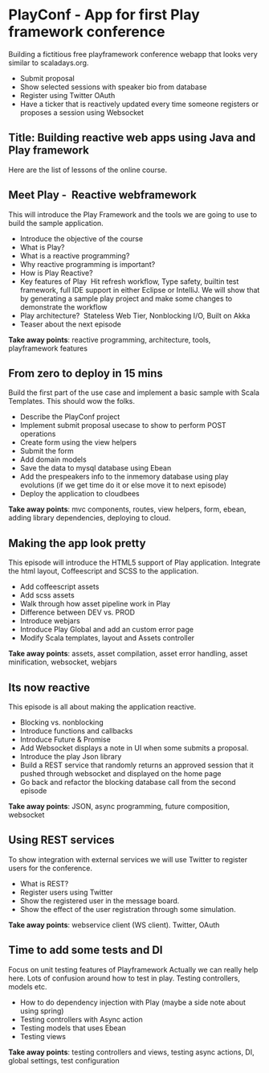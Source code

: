 # PlayConf - App for first Play framework conference

Building a fictitious free playframework conference webapp that looks very similar to scaladays.org.
* Submit proposal
* Show selected sessions with speaker bio from database
* Register using Twitter OAuth
* Have a ticker that is reactively updated every time someone registers or proposes a session using Websocket


## Title: Building reactive web apps using Java and Play framework

Here are the list of lessons of the online course.

## Meet Play - ­ Reactive webframework 

This will introduce the Play Framework and the tools we are going to use to build the sample application.

* Introduce the objective of the course
* What is Play?
* What is a reactive programming?
* Why reactive programming is important?
* How is Play Reactive?
* Key features of Play ­ Hit refresh workflow, Type safety, built­in test framework, full IDE support in either Eclipse or IntelliJ. We will show that by generating a sample play project and make some changes to demonstrate the workflow
* Play architecture? ­ Stateless Web Tier, Non­blocking I/O, Built on Akka
* Teaser about the next episode

__Take away points__: reactive programming, architecture, tools, playframework features

## From zero to deploy in 15 mins
 
Build the first part of the use case and implement a basic sample with Scala Templates. This should wow the folks.

* Describe the PlayConf project
* Implement submit proposal usecase to show to perform POST operations
* Create form using the view helpers
* Submit the form
* Add domain models
* Save the data to mysql database using Ebean
* Add the pre­speakers info to the in­memory database using play evolutions (if we get time do it or else move it to next episode)
* Deploy the application to cloudbees

__Take away points__: mvc components, routes, view helpers, form, ebean, adding library dependencies, deploying to cloud.

## Making the app look pretty
 
This episode will introduce the HTML5 support of Play application. Integrate the html layout, Coffeescript and SCSS to the application.

* Add coffeescript assets
* Add scss assets
* Walk through how asset pipeline work in Play
* Difference between DEV vs. PROD
* Introduce webjars
* Introduce Play Global and add an custom error page
* Modify Scala templates, layout and Assets controller

__Take away points__: assets, asset compilation, asset error handling, asset minification, websocket, webjars

## Its now reactive

This episode is all about making the application reactive.

* Blocking vs. non­blocking
* Introduce functions and callbacks
* Introduce Future & Promise
* Add Websocket displays a note in UI when some submits a proposal.
* Introduce the play Json library
* Build a REST service that randomly returns an approved session that it pushed through websocket and displayed on the home page
* Go back and refactor the blocking database call from the second episode

__Take away points__: JSON, async programming, future composition, websocket

##  Using REST services
 
To show integration with external services we will use Twitter to register users for the conference.

* What is REST?
* Register users using Twitter
* Show the registered user in the message board.
* Show the effect of the user registration through some simulation.

__Take away points__: webservice client (WS client). Twitter, OAuth

##  Time to add some tests and DI
 
Focus on unit testing features of Playframework Actually we can really help here. Lots of confusion around how to test in play. Testing controllers, models etc.

* How to do dependency injection with Play (maybe a side note about using spring)
* Testing controllers with Async action
* Testing models that uses Ebean
* Testing views

__Take away points__: testing controllers and views, testing async actions, DI, global settings, test configuration
